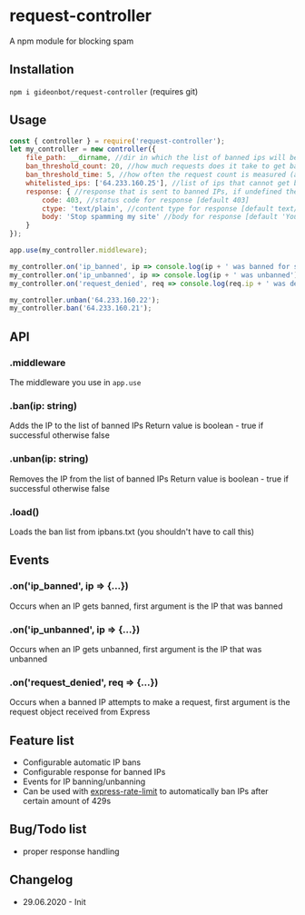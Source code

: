 # request-controller
A npm module for blocking spam


## Installation
`npm i gideonbot/request-controller` (requires git)

## Usage
```js
const { controller } = require('request-controller');
let my_controller = new controller({
    file_path: __dirname, //dir in which the list of banned ips will be stored [default is where the main .js is stored]
    ban_threshold_count: 20, //how much requests does it take to get banned [default 30]
    ban_threshold_time: 5, //how often the request count is measured (aka doing more than 20 requests/5 seconds will get you banned) [default 10]
    whitelisted_ips: ['64.233.160.25'], //list of ips that cannot get banned
    response: { //response that is sent to banned IPs, if undefined the request will just time out
        code: 403, //status code for response [default 403]
        ctype: 'text/plain', //content type for response [default text/plain]
        body: 'Stop spamming my site' //body for response [default 'You are banned from accessing this server'] (can be a path to a file)
    }
});

app.use(my_controller.middleware);

my_controller.on('ip_banned', ip => console.log(ip + ' was banned for spamming'));
my_controller.on('ip_unbanned', ip => console.log(ip + ' was unbanned'));
my_controller.on('request_denied', req => console.log(req.ip + ' was denied access to ' + req.path));

my_controller.unban('64.233.160.22');
my_controller.ban('64.233.160.21');
```

## API

### .middleware
The middleware you use in `app.use`

### .ban(ip: string)
Adds the IP to the list of banned IPs
Return value is boolean - true if successful otherwise false

### .unban(ip: string)
Removes the IP from the list of banned IPs
Return value is boolean - true if successful otherwise false

### .load()
Loads the ban list from ipbans.txt (you shouldn't have to call this)

## Events
### .on('ip_banned', ip => {...})
Occurs when an IP gets banned, first argument is the IP that was banned

### .on('ip_unbanned', ip => {...})
Occurs when an IP gets unbanned, first argument is the IP that was unbanned

### .on('request_denied', req => {...})
Occurs when a banned IP attempts to make a request, first argument is the request object received from Express

## Feature list
- Configurable automatic IP bans
- Configurable response for banned IPs
- Events for IP banning/unbanning
- Can be used with [express-rate-limit](https://www.npmjs.com/package/express-rate-limit) to
  automatically ban IPs after certain amount of 429s

## Bug/Todo list
- proper response handling

## Changelog
- 29.06.2020 - Init
